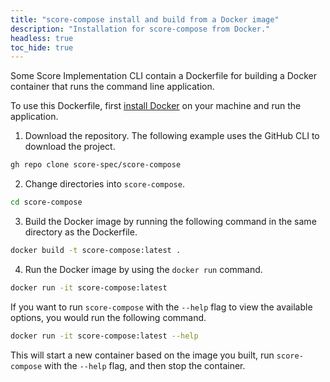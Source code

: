 ```yaml
---
title: "score-compose install and build from a Docker image"
description: "Installation for score-compose from Docker."
headless: true
toc_hide: true
---
```


Some Score Implementation CLI contain a Dockerfile for building a Docker container that runs the command line application.

To use this Dockerfile, first [install Docker](https://docs.docker.com/get-docker/) on your machine and run the application.

1. Download the repository.
   The following example uses the GitHub CLI to download the project.

```bash
gh repo clone score-spec/score-compose
```

2. Change directories into `score-compose`.

```bash
cd score-compose
```

3. Build the Docker image by running the following command in the same directory as the Dockerfile.

```bash
docker build -t score-compose:latest .
```

4. Run the Docker image by using the `docker run` command.

```bash
docker run -it score-compose:latest
```

If you want to run `score-compose` with the `--help` flag to view the available options, you would run the following command.

```bash
docker run -it score-compose:latest --help
```

This will start a new container based on the image you built, run `score-compose` with the `--help` flag, and then stop the container.
